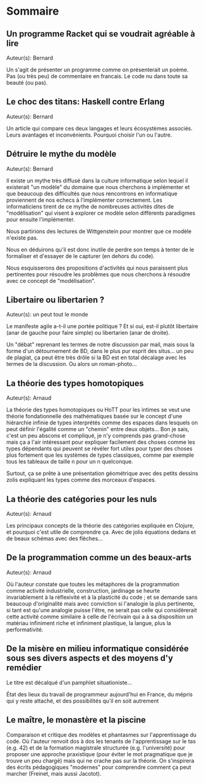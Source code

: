 # Sommaire

## Un programme Racket qui se voudrait agréable à lire ##

Auteur(s): Bernard

Un s'agit de présenter un programme comme on présenterait un poème.
Pas (ou très peu) de commentaire en francais.
Le code nu dans toute sa beauté (ou pas).


## Le choc des titans: Haskell contre Erlang ##

Auteur(s): Bernard

Un article qui compare ces deux langages et leurs écosystèmes associés.
Leurs avantages et inconvénients.
Pourquoi choisir l'un ou l'autre.

## Détruire le mythe du modèle ##

Auteur(s): Bernard

Il existe un mythe très diffusé dans la culture informatique selon
lequel il existerait "un modèle" du domaine que nous cherchons à
implémenter et que beaucoup des difficultés que nous rencontrons en
informatique proviennent de nos echecs à l'implémenter correctement.
Les informaticiens tirent de ce mythe de nombreuses activités dites de
"modélisation" qui visent à explorer ce modèle selon différents
paradigmes pour ensuite l'implémenter.

Nous partirions des lectures de Wittgenstein pour montrer que ce
modèle n'existe pas.

Nous en déduirons qu'il est donc inutile de perdre son temps à tenter
de le formaliser et d'essayer de le capturer (en dehors du code).

Nous esquisserons des propositions d'activités qui nous paraissent
plus pertinentes pour résoudre les problèmes que nous cherchons à
résoudre avec ce concept de "modélisation".

## Libertaire ou libertarien ? 

Auteur(s): un peut tout le monde

Le manifeste agile a-t-il une portée politique ? Et si oui, est-il plutôt libertaire (anar de gauche pour faire simple) ou
libertarien (anar de droite).

Un "débat" reprenant les termes de notre discussion par mail, mais sous la forme d'un détournement de BD, dans le plus pur esprit
des situs... un peu de plagiat, ça peut être très drôle si la BD est en total décalage avec les termes de la discussion. Ou alors un
roman-photo...

## La théorie des types homotopiques

Auteur(s): Arnaud

La théorie des types homotopiques ou HoTT pour les intimes se veut une théorie fondationnelle des mathématiques basée sur le concept
d'une hiérarchie infinie de types interprétés comme des espaces dans lesquels on peut définir l'égalité comme un "chemin" entre deux
objets... Bon je sais, c'est un peu abscons et compliqué, je n'y comprends pas grand-chose mais ça a l'air intéressant pour
expliquer facilement des choses comme les types dépendants qui peuvent se révéler fort utiles pour typer des choses plus fortement
que les systèmes de types classiques, comme par exemple tous les tableaux de taille n pour un n quelconque.

Surtout, ça se prête à une présentation géométrique avec des petits dessins zolis expliquant les types comme des morceaux
d'espaces.

## La théorie des catégories pour les nuls

Auteur(s): Arnaud

Les principaux concepts de la théorie des catégories expliquée en Clojure, et pourquoi c'est utile de comprendre ça. Avec de jolis
équations dedans et de beaux schémas avec des flèches...

## De la programmation comme un des beaux-arts

Auteur(s): Arnaud

Où l'auteur constate que toutes les métaphores de la programmation comme activité industrielle, construction, jardinage se heurte
invariablement à  la réflexivité  et à la plasticité du code ; et se demande sans beaucoup d'originalité mais avec conviction si
l'analogie la plus pertinente, si tant est qu'une analogie puisse l'être, ne serait pas celle qui considèrerait cette activité comme
similaire à celle de l'écrivain qui a à sa disposition un matériau infiniment riche et infiniment plastique, la langue, plus la
performativité.

## De la misère en milieu informatique considérée sous ses divers aspects et des moyens d'y remédier

Le titre est décalqué d'un pamphlet situationiste...

État des lieux du travail de programmeur aujourd'hui en France, du mépris qui y reste attaché, et des possibilités qu'il en soit
autrement

## Le maître, le monastère et la piscine ##

Comparaison et critique des modèles et phantasmes sur l'apprentissage du code. Où l'auteur renvoit dos à dos les tenants de
l'apprentissage sur le tas (e.g. 42) et de la formation magistrale structurée (e.g. l'université) pour proposer une approche
praxistique (pour éviter le mot pragmatique que je trouve un peu chargé) mais qui ne crache pas sur la théorie. On s'inspirera des
écrits pédagogiques "modernes" pour comprendre comment ça peut marcher (Freinet, mais aussi Jacotot).
